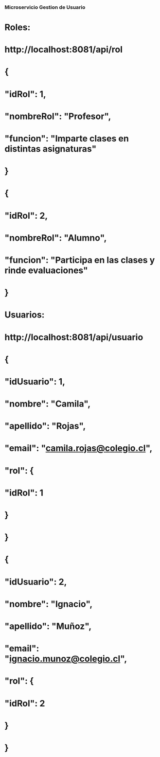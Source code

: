 ### Microservicio Gestion de Usuario

# Roles:
# http://localhost:8081/api/rol
#
#
#    {
#    "idRol": 1,
#    "nombreRol": "Profesor",
#    "funcion": "Imparte clases en distintas asignaturas"
#    }
#
#    {
#    "idRol": 2,
#    "nombreRol": "Alumno",
#    "funcion": "Participa en las clases y rinde evaluaciones"
#    }
#
#    Usuarios:
#    http://localhost:8081/api/usuario
#
#    {
#    "idUsuario": 1,
#    "nombre": "Camila",
#    "apellido": "Rojas",
#    "email": "camila.rojas@colegio.cl",
#    "rol": {
#        "idRol": 1
#    }
#    }
#
#    {
#    "idUsuario": 2,
#    "nombre": "Ignacio",
#   "apellido": "Muñoz",
#    "email": "ignacio.munoz@colegio.cl",
#    "rol": {
#        "idRol": 2
#    }
#    }
#
